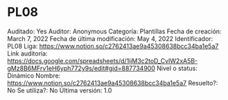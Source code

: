# PL08

Auditado: Yes
Auditor: Anonymous
Categoría: Plantillas
Fecha de creación: March 7, 2022
Fecha de última modificación: May 4, 2022
Identificador: PL08
Liga: https://www.notion.so/c2762413ae9a45308638bcc34ba1e5a7 
Link auditoría: https://docs.google.com/spreadsheets/d/1ijM3c2toD_CvIW2xA5B-gMz8B6MFrv1eH6yph772y9s/edit#gid=887734900
Nivel o status: Dinámico
Nombre: https://www.notion.so/c2762413ae9a45308638bcc34ba1e5a7 
Resuelto?: No
Se utiliza?: No
Última versión: 1.0